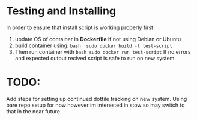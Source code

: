 # Testing and Installing

In order to ensure that install script is working properly first:

1. update OS of container in **Dockerfile** if not using Debian or Ubuntu
2. build container using: `bash 
sudo docker build -t test-script`
3. Then run container with `bash
sudo docker run test-script`
   If no errors and expected output recived script is safe to run on new system.

# TODO:

Add steps for setting up continued dotfile tracking on new system. Using bare
repo setup for now however im interested in stow so may switch to that in the
near future.
